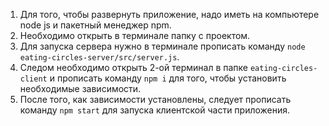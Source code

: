1. Для того, чтобы развернуть приложение, надо иметь на компьютере node js и пакетный менеджер npm.
2. Необходимо открыть в терминале папку с проектом.
3. Для запуска сервера нужно в терминале прописать команду `node eating-circles-server/src/server.js`.
4. Следом необходимо открыть 2-ой терминал в папке `eating-circles-client` и прописать команду `npm i` для того, чтобы установить необходимые зависимости.
5. После того, как зависимости установлены, следует прописать команду `npm start` для запуска клиентской части приложения.